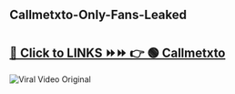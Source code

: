 
 ## Callmetxto-Only-Fans-Leaked

# <h2><a href="https://clipsfans.com/Callmetxto&ref=git">🔗 Click to LINKS ⏩⏩ 👉 🟢 Callmetxto </a></h2>

<a href="https://clipsfans.com/Callmetxto&ref=git" rel="nofollow" data-target="animated-image.originalLink"><img src="https://i.ibb.co.com/xMMVF88/686577567.gif" alt="Viral Video Original" style="max-width: 100%; display: inline-block;" data-target="animated-image.originalImage"></a>
